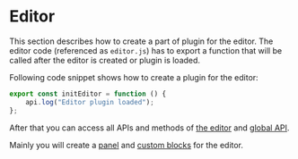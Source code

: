 # Editor

This section describes how to create a part of plugin for the editor.
The editor code (referenced as `editor.js`) has to export a function that will be called after the editor is created or plugin is loaded.

Following code snippet shows how to create a plugin for the editor:

```javascript
export const initEditor = function () {
    api.log("Editor plugin loaded");
};
```

After that you can access all APIs and methods of [the editor](./api) and [global API](../api).

Mainly you will create a [panel](./panel) and [custom blocks](./custom-blocks) for the editor.
